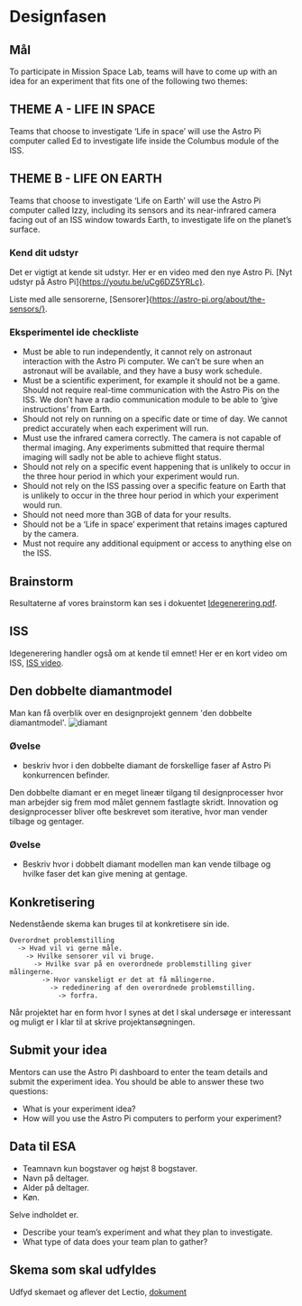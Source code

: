 # Designfasen

## Mål

To participate in Mission Space Lab, teams will have to come up with an idea for an experiment that fits one of the following two themes:

## THEME A - LIFE IN SPACE
Teams that choose to investigate ‘Life in space’ will use the Astro Pi computer called Ed to investigate life inside the Columbus module of the ISS.
## THEME B - LIFE ON EARTH
Teams that choose to investigate ‘Life on Earth’ will use the Astro Pi computer called Izzy, including its sensors and its near-infrared camera facing out of an ISS window towards Earth, to investigate life on the planet’s surface.

### Kend dit udstyr
Det er vigtigt at kende sit udstyr. Her er en video med den nye Astro Pi.
[Nyt udstyr på Astro Pi]{https://youtu.be/uCg6DZ5YRLc}.

Liste med alle sensorerne, [Sensorer]{https://astro-pi.org/about/the-sensors/}.


### Eksperimentel ide checkliste

* Must be able to run independently, it cannot rely on astronaut interaction with the Astro Pi computer. We can’t be sure when an astronaut will be available, and they have a busy work schedule.
* Must be a scientific experiment, for example it should not be a game.
Should not require real-time communication with the Astro Pis on the ISS. We don’t have a radio communication module to be able to ‘give instructions’ from Earth.
* Should not rely on running on a specific date or time of day. We cannot predict accurately when each experiment will run.
* Must use the infrared camera correctly. The camera is not capable of thermal imaging. Any experiments submitted that require thermal imaging will sadly not be able to achieve flight status.
* Should not rely on a specific event happening that is unlikely to occur in the three hour period in which your experiment would run.
* Should not rely on the ISS passing over a specific feature on Earth that is unlikely to occur in the three hour period in which your experiment would run.
* Should not need more than 3GB of data for your results.
* Should not be a ‘Life in space’ experiment that retains images captured by the camera.
* Must not require any additional equipment or access to anything else on the ISS.

## Brainstorm
Resultaterne af vores brainstorm kan ses i dokuentet [Idegenerering.pdf](/material/Idegenerering.pdf).

## ISS
Idegenerering handler også om at kende til emnet! Her er en kort video om ISS, [ISS video](https://www.youtube.com/watch?v=NtrVwX1ncqk).

## Den dobbelte diamantmodel
Man kan få overblik over en designprojekt gennem 'den dobbelte diamantmodel'.
![diamant](https://upload.wikimedia.org/wikipedia/commons/b/bd/Double_diamond.png)
### Øvelse
* beskriv hvor i den dobbelte diamant de forskellige faser af Astro Pi konkurrencen befinder.

Den dobbelte diamant er en meget lineær tilgang til designprocesser hvor man arbejder sig frem mod målet gennem fastlagte skridt.  Innovation og designprocesser bliver ofte beskrevet som iterative, hvor man vender tilbage og gentager.
### Øvelse
* Beskriv hvor i dobbelt diamant modellen man kan vende tilbage og hvilke faser det kan give mening at gentage.

## Konkretisering

Nedenstående skema kan bruges til at konkretisere sin ide.

```
Overordnet problemstilling
  -> Hvad vil vi gerne måle.
    -> Hvilke sensorer vil vi bruge.
      -> Hvilke svar på en overordnede problemstilling giver målingerne.
        -> Hvor vanskeligt er det at få målingerne.
          -> rededinering af den overordnede problemstilling.
            -> forfra.
```
Når projektet har en form hvor I synes at det I skal undersøge er interessant og muligt er I klar til at skrive projektansøgningen.


## Submit your idea

Mentors can use the Astro Pi dashboard to enter the team details and submit the experiment idea. You should be able to answer these two questions:

* What is your experiment idea?
* How will you use the Astro Pi computers to perform your experiment?



## Data til ESA
* Teamnavn kun bogstaver og højst 8 bogstaver.
* Navn på deltager.
* Alder på deltager.
* Køn.

Selve indholdet er.
* Describe your team’s experiment and what they plan to investigate.
* What type of data does your team plan to gather?


## Skema som skal udfyldes
Udfyd skemaet og aflever det Lectio, [dokument](https://raw.githubusercontent.com/mpsteenstrup/AstroPi2022/master/materiale/tilmeldingsformular.txt)
